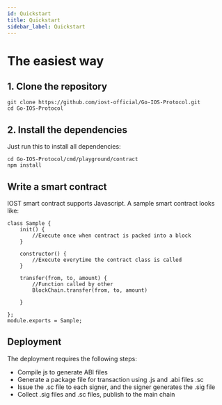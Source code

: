 ```yaml
---
id: Quickstart
title: Quickstart
sidebar_label: Quickstart
---
```


# The easiest way

## 1. Clone the repository
```
git clone https://github.com/iost-official/Go-IOS-Protocol.git
cd Go-IOS-Protocol
```

## 2. Install the dependencies

Just run this to install all dependencies:

```
cd Go-IOS-Protocol/cmd/playground/contract
npm install
```


## Write a smart contract
IOST smart contract supports Javascript. A sample smart contract looks like:

```
class Sample {
    init() {
        //Execute once when contract is packed into a block
    }

    constructor() {
        //Execute everytime the contract class is called
    }

    transfer(from, to, amount) {
        //Function called by other
        BlockChain.transfer(from, to, amount)
        
    }

};
module.exports = Sample;
```

## Deployment

The deployment requires the following steps:

- Compile js to generate ABI files
- Generate a package file for transaction using .js and .abi files .sc
- Issue the .sc file to each signer, and the signer generates the .sig file
- Collect .sig files and .sc files, publish to the main chain